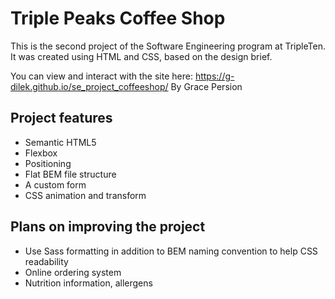 # Triple Peaks Coffee Shop

This is the second project of the Software Engineering program at TripleTen. It was created using HTML and CSS, based on the design brief.

You can view and interact with the site here: https://g-dilek.github.io/se_project_coffeeshop/
By Grace Persion

## Project features

- Semantic HTML5
- Flexbox
- Positioning
- Flat BEM file structure
- A custom form
- CSS animation and transform

## Plans on improving the project

- Use Sass formatting in addition to BEM naming convention to help CSS readability
- Online ordering system
- Nutrition information, allergens
